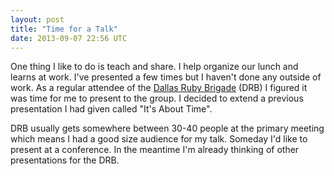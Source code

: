 ```yaml
---
layout: post
title: "Time for a Talk"
date: 2013-09-07 22:56 UTC
---
```


One thing I like to do is teach and share.
I help organize our lunch and learns at work.
I've presented a few times but I haven't done any outside of work.
As a regular attendee of the [Dallas Ruby Brigade][1] (DRB) I figured it was time for me to present to the group.
I decided to extend a previous presentation I had given called "It's About Time".
<!--more-->

<script async class="speakerdeck-embed" data-id="65ff6b10f7a60130b70c5ebc3e751cce" data-ratio="1.77777777777778" src="//speakerdeck.com/assets/embed.js"></script>

DRB usually gets somewhere between 30-40 people at the primary meeting which means I had a good size audience for my talk.
Someday I'd like to present at a conference.
In the meantime I'm already thinking of other presentations for the DRB.

[1]: http://www.dallasrb.org
